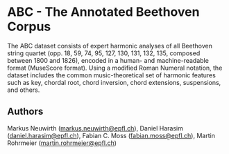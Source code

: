 # ABC - The Annotated Beethoven Corpus

The ABC dataset consists of expert harmonic analyses of all Beethoven string quartet (opp. 18, 59, 74, 95, 127, 130, 131, 132, 135, composed between 1800 and 1826), encoded in a human- and machine-readable format (MuseScore format). Using a modified Roman Numeral notation, the dataset includes the common music-theoretical set of harmonic features such as key, chordal root, chord inversion, chord extensions, suspensions, and others.

## Authors
Markus Neuwirth (markus.neuwirth@epfl.ch), Daniel Harasim (daniel.harasim@epfl.ch), Fabian C. Moss (fabian.moss@epfl.ch), Martin Rohrmeier (martin.rohrmeier@epfl.ch)
